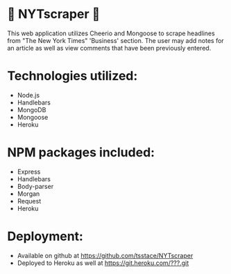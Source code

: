 # :newspaper: NYTscraper :memo:

This web application utilizes Cheerio and Mongoose to scrape headlines from "The New York Times" 'Business' section.  The user may add notes for an article as well as view comments that have been previously entered.

# Technologies utilized:
- Node.js
- Handlebars
- MongoDB
- Mongoose
- Heroku

# NPM packages included:
- Express
- Handlebars
- Body-parser
- Morgan
- Request
- Heroku

# Deployment:
- Available on github at https://github.com/tsstace/NYTscraper
- Deployed to Heroku as well at https://git.heroku.com/???.git
